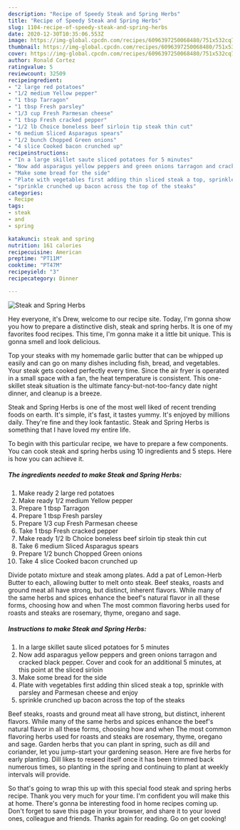 ```yaml
---
description: "Recipe of Speedy Steak and Spring Herbs"
title: "Recipe of Speedy Steak and Spring Herbs"
slug: 1104-recipe-of-speedy-steak-and-spring-herbs
date: 2020-12-30T10:35:06.553Z
image: https://img-global.cpcdn.com/recipes/6096397250068480/751x532cq70/steak-and-spring-herbs-recipe-main-photo.jpg
thumbnail: https://img-global.cpcdn.com/recipes/6096397250068480/751x532cq70/steak-and-spring-herbs-recipe-main-photo.jpg
cover: https://img-global.cpcdn.com/recipes/6096397250068480/751x532cq70/steak-and-spring-herbs-recipe-main-photo.jpg
author: Ronald Cortez
ratingvalue: 5
reviewcount: 32509
recipeingredient:
- "2 large red potatoes"
- "1/2 medium Yellow pepper"
- "1 tbsp Tarragon"
- "1 tbsp Fresh parsley"
- "1/3 cup Fresh Parmesan cheese"
- "1 tbsp Fresh cracked pepper"
- "1/2 lb Choice boneless beef sirloin tip steak thin cut"
- "6 medium Sliced Asparagus spears"
- "1/2 bunch Chopped Green onions"
- "4 slice Cooked bacon crunched up"
recipeinstructions:
- "In a large skillet saute sliced potatoes for 5 minutes"
- "Now add asparagus yellow peppers and green onions tarragon and cracked black pepper.  Cover and cook for an additional 5 minutes, at this point at the sliced sirloin"
- "Make some bread for the side"
- "Plate with vegetables first adding thin sliced steak a top, sprinkle with parsley and Parmesan cheese and enjoy"
- "sprinkle crunched up bacon across the top of the steaks"
categories:
- Recipe
tags:
- steak
- and
- spring

katakunci: steak and spring 
nutrition: 161 calories
recipecuisine: American
preptime: "PT11M"
cooktime: "PT47M"
recipeyield: "3"
recipecategory: Dinner

---
```



![Steak and Spring Herbs](https://img-global.cpcdn.com/recipes/6096397250068480/751x532cq70/steak-and-spring-herbs-recipe-main-photo.jpg)

Hey everyone, it's Drew, welcome to our recipe site. Today, I'm gonna show you how to prepare a distinctive dish, steak and spring herbs. It is one of my favorites food recipes. This time, I'm gonna make it a little bit unique. This is gonna smell and look delicious.

Top your steaks with my homemade garlic butter that can be whipped up easily and can go on many dishes including fish, bread, and vegetables. Your steak gets cooked perfectly every time. Since the air fryer is operated in a small space with a fan, the heat temperature is consistent. This one-skillet steak situation is the ultimate fancy-but-not-too-fancy date night dinner, and cleanup is a breeze.

Steak and Spring Herbs is one of the most well liked of recent trending foods on earth. It's simple, it's fast, it tastes yummy. It's enjoyed by millions daily. They're fine and they look fantastic. Steak and Spring Herbs is something that I have loved my entire life.


To begin with this particular recipe, we have to prepare a few components. You can cook steak and spring herbs using 10 ingredients and 5 steps. Here is how you can achieve it.

<!--inarticleads1-->

##### The ingredients needed to make Steak and Spring Herbs:

1. Make ready 2 large red potatoes
1. Make ready 1/2 medium Yellow pepper
1. Prepare 1 tbsp Tarragon
1. Prepare 1 tbsp Fresh parsley
1. Prepare 1/3 cup Fresh Parmesan cheese
1. Take 1 tbsp Fresh cracked pepper
1. Make ready 1/2 lb Choice boneless beef sirloin tip steak thin cut
1. Take 6 medium Sliced Asparagus spears
1. Prepare 1/2 bunch Chopped Green onions
1. Take 4 slice Cooked bacon crunched up


Divide potato mixture and steak among plates. Add a pat of Lemon-Herb Butter to each, allowing butter to melt onto steak. Beef steaks, roasts and ground meat all have strong, but distinct, inherent flavors. While many of the same herbs and spices enhance the beef&#39;s natural flavor in all these forms, choosing how and when The most common flavoring herbs used for roasts and steaks are rosemary, thyme, oregano and sage. 

<!--inarticleads2-->

##### Instructions to make Steak and Spring Herbs:

1. In a large skillet saute sliced potatoes for 5 minutes
1. Now add asparagus yellow peppers and green onions tarragon and cracked black pepper.  Cover and cook for an additional 5 minutes, at this point at the sliced sirloin
1. Make some bread for the side
1. Plate with vegetables first adding thin sliced steak a top, sprinkle with parsley and Parmesan cheese and enjoy
1. sprinkle crunched up bacon across the top of the steaks


Beef steaks, roasts and ground meat all have strong, but distinct, inherent flavors. While many of the same herbs and spices enhance the beef&#39;s natural flavor in all these forms, choosing how and when The most common flavoring herbs used for roasts and steaks are rosemary, thyme, oregano and sage. Garden herbs that you can plant in spring, such as dill and coriander, let you jump-start your gardening season. Here are five herbs for early planting. Dill likes to reseed itself once it has been trimmed back numerous times, so planting in the spring and continuing to plant at weekly intervals will provide. 

So that's going to wrap this up with this special food steak and spring herbs recipe. Thank you very much for your time. I'm confident you will make this at home. There's gonna be interesting food in home recipes coming up. Don't forget to save this page in your browser, and share it to your loved ones, colleague and friends. Thanks again for reading. Go on get cooking!
